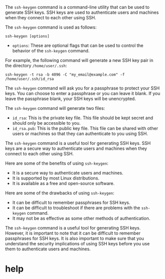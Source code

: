 The `ssh-keygen` command is a command-line utility that can be used to generate SSH keys. SSH keys are used to authenticate users and machines when they connect to each other using SSH.

The `ssh-keygen` command is used as follows:

```
ssh-keygen [options]
```

* `options`: These are optional flags that can be used to control the behavior of the `ssh-keygen` command.

For example, the following command will generate a new SSH key pair in the directory `/home/user/.ssh`:

```
ssh-keygen -t rsa -b 4096 -C "my_email@example.com" -f /home/user/.ssh/id_rsa
```

The `ssh-keygen` command will ask you for a passphrase to protect your SSH keys. You can choose to enter a passphrase or you can leave it blank. If you leave the passphrase blank, your SSH keys will be unencrypted.

The `ssh-keygen` command will generate two files:

* `id_rsa`: This is the private key file. This file should be kept secret and should only be accessible to you.
* `id_rsa.pub`: This is the public key file. This file can be shared with other users or machines so that they can authenticate to you using SSH.

The `ssh-keygen` command is a useful tool for generating SSH keys. SSH keys are a secure way to authenticate users and machines when they connect to each other using SSH.

Here are some of the benefits of using `ssh-keygen`:

* It is a secure way to authenticate users and machines.
* It is supported by most Linux distributions.
* It is available as a free and open-source software.

Here are some of the drawbacks of using `ssh-keygen`:

* It can be difficult to remember passphrases for SSH keys.
* It can be difficult to troubleshoot if there are problems with the `ssh-keygen` command.
* It may not be as effective as some other methods of authentication.

The `ssh-keygen` command is a useful tool for generating SSH keys. However, it is important to note that it can be difficult to remember passphrases for SSH keys. It is also important to make sure that you understand the security implications of using SSH keys before you use them to authenticate users and machines.



# help 

```

```
